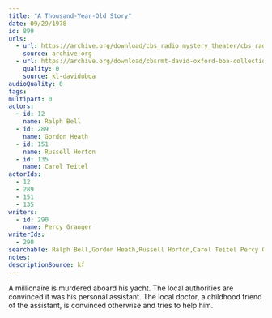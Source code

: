 ```yaml
---
title: "A Thousand-Year-Old Story"
date: 09/29/1978
id: 899
urls: 
  - url: https://archive.org/download/cbs_radio_mystery_theater/cbs_radio_mystery_theater-0851-0900.zip/cbs_radio_mystery_theater-0851-0900%2Fcbsrmt_0899_a_thousand_year_old_story.mp3
    source: archive-org
  - url: https://archive.org/download/cbsrmt-david-oxford-boa-collection/CBSRMT-780929-0899-A-Thousand-Year-Old-Story-(128-48)_WBBM-JE-{BoA}.mp3
    quality: 0
    source: kl-davidoboa
audioQuality: 0
tags: 
multipart: 0
actors:  
  - id: 12
    name: Ralph Bell  
  - id: 289
    name: Gordon Heath  
  - id: 151
    name: Russell Horton  
  - id: 135
    name: Carol Teitel
actorIds:  
  - 12  
  - 289  
  - 151  
  - 135
writers:  
  - id: 290
    name: Percy Granger
writerIds:  
  - 290
searchable: Ralph Bell,Gordon Heath,Russell Horton,Carol Teitel Percy Granger
notes: 
descriptionSource: kf
---
```

A millionaire is murdered aboard his yacht. The local authorities are convinced it was his personal assistant. The local doctor, a childhood friend of the assistant, is convinced otherwise and tries to help him.
